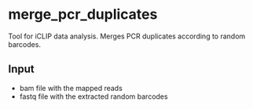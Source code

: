 # merge_pcr_duplicates
Tool for iCLIP data analysis. 
Merges PCR duplicates according to random barcodes.

## Input
- bam file with the mapped reads
- fastq file with the extracted random barcodes
